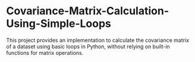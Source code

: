 # Covariance-Matrix-Calculation-Using-Simple-Loops
This project provides an implementation to calculate the covariance matrix of a dataset using basic loops in Python, without relying on built-in functions for matrix operations.
